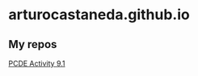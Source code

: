 # arturocastaneda.github.io
## My repos
<a href="https://arturocastaneda.github.io/PCDE-Activity-9.1/"> PCDE Activity 9.1 </a>
